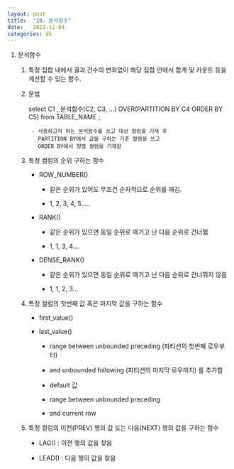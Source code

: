 ```yaml
---
layout: post
title:  "18. 분석함수"
date:   2022-12-04
categories: db
---
```

1. 분석함수

    1) 특정 집합 내에서 결과 건수의 변화없이 해당 집합 안에서 합계 및 카운트 등을
       계산할 수 있는 함수.

    2) 문법 


       select 
            C1
            , 분석함수(C2, C3, ...) OVER(PARTITION BY C4 ORDER BY C5)
       from TABLE_NAME
       ;


            - 사용하고자 하는 분석함수를 쓰고 대상 컬럼을 기재 후
              PARTITION BY에서 값을 구하는 기준 컬럼을 쓰고 
              ORDER BY에서 정렬 컬럼을 기재함



    3) 특정 컬럼의 순위 구하는 함수 

        - ROW_NUMBER()

             - 같은 순위가 있어도 무조건 순차적으로 순위를 매김.

             - 1, 2, 3, 4, 5.....

        - RANK() 

             - 같은 순위가 있으면 동일 순위로 매기고 난 다음 순위로 건너뜀 

             - 1, 1, 3, 4....

        - DENSE_RANK()

             - 같은 순위가 있으면 동일 순위로 매기고 난 다음 순위로 건너뛰지 않음 

             - 1, 1, 2, 3...

    4) 특정 컬럼의 첫번째 값 혹은 마지막 값을 구하는 함수 

        - first_value()

        - last_value()

            - range between unbounded preceding (파티션의 첫번째 로우부터)

	       - and unbounded following (파티션의 마지막 로우까지) 를 추가함 

            - default 값

            - range between unbounded preceding 

            - and current row 

    5) 특정 컬럼의 이전(PREV) 행의 값 또는 다음(NEXT) 행의 값을 구하는 함수 

        - LAG() : 이전 행의 값을 찾음
        
        - LEAD() : 다음 행의 값을 찾음
